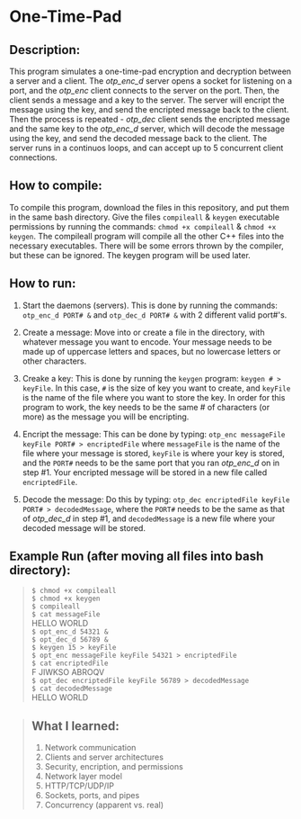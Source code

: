 # One-Time-Pad  

## Description: 
This program simulates a one-time-pad encryption and decryption between a server and a client. The *otp_enc_d* server opens a socket for listening on a port, and the *otp_enc* client connects to the server on the port. Then, the client sends a message and a key to the server. The server will encript the message using the key, and send the encripted message back to the client. Then the process is repeated - *otp_dec* client sends the encripted message and the same key to the *otp_enc_d* server, which will decode the message using the key, and send the decoded message back to the client. The server runs in a continuos loops, and can accept up to 5 concurrent client connections.  

## How to compile:   
To compile this program, download the files in this repository, and put them in the same bash directory. Give the files `compileall` & `keygen` executable permissions by running the commands: `chmod +x compileall` & `chmod +x keygen`. The compileall program will compile all the other C++ files into the necessary executables. There will be some errors thrown by the compiler, but these can be ignored. The keygen program will be used later.  

## How to run:  
1. Start the daemons (servers). This is done by running the commands: `otp_enc_d PORT# &` and `otp_dec_d PORT# &` with 2 different valid port#'s.  

2. Create a message: Move into or create a file in the directory, with whatever message you want to encode. Your message needs to be made up of uppercase letters and spaces, but no lowercase letters or other characters.  

3. Creake a key: This is done by running the `keygen` program: `keygen # > keyFile`. In this case, `#` is the size of key you want to create, and `keyFile` is the name of the file where you want to store the key. In order for this program to work, the key needs to be the same # of characters (or more) as the message you will be encripting.  

4. Encript the message: This can be done by typing: `otp_enc messageFile keyFile PORT# > encriptedFile` where `messageFile` is the name of the file where your message is stored, `keyFile` is where your key is stored, and the `PORT#` needs to be the same port that you ran *otp_enc_d* on in step #1. Your encripted message will be stored in a new file called `encriptedFile`.  

5. Decode the message: Do this by typing: `otp_dec encriptedFile keyFile PORT# > decodedMessage`, where the `PORT#` needs to be the same as that of *otp_dec_d* in step #1, and `decodedMessage` is a new file where your decoded message will be stored.  

## Example Run (after moving all files into bash directory):  
> `$ chmod +x compileall`  
> `$ chmod +x keygen`  
> `$ compileall`  
> `$ cat messageFile`  
> HELLO WORLD  
> `$ opt_enc_d 54321 &`  
> `$ opt_dec_d 56789 &`  
> `$ keygen 15 > keyFile`  
> `$ opt_enc messageFile keyFile 54321 > encriptedFile`  
> `$ cat encriptedFile`  
> F JIWKSO ABROQV  
> `$ opt_dec encriptedFile keyFile 56789 > decodedMessage`  
> `$ cat decodedMessage`  
> HELLO WORLD  

> ## What I learned:
> 1. Network communication  
> 2. Clients and server architectures  
> 3. Security, encription, and permissions  
> 4. Network layer model  
> 5. HTTP/TCP/UDP/IP  
> 6. Sockets, ports, and pipes  
> 7. Concurrency (apparent vs. real)
